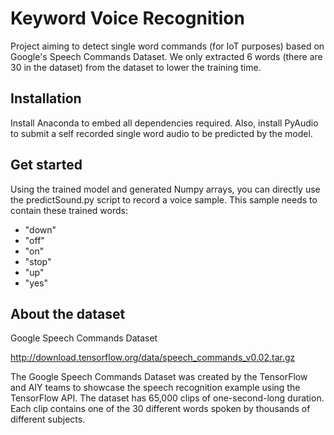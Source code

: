 # Keyword Voice Recognition

Project aiming to detect single word commands (for IoT purposes) based on Google's Speech Commands Dataset.
We only extracted 6 words (there are 30 in the dataset) from the dataset to lower the training time.

## Installation

Install Anaconda to embed all dependencies required.
Also, install PyAudio to submit a self recorded single word audio to be predicted by the model.

## Get started

Using the trained model and generated Numpy arrays, you can directly use the predictSound.py script to record a voice sample.
This sample needs to contain these trained words:

- "down"
- "off"
- "on"
- "stop"
- "up"
- "yes"

## About the dataset

Google Speech Commands Dataset

http://download.tensorflow.org/data/speech_commands_v0.02.tar.gz

The Google Speech Commands Dataset was created by the TensorFlow and AIY teams to showcase the speech recognition example using the TensorFlow API. The dataset has 65,000 clips of one-second-long duration. Each clip contains one of the 30 different words spoken by thousands of different subjects.

